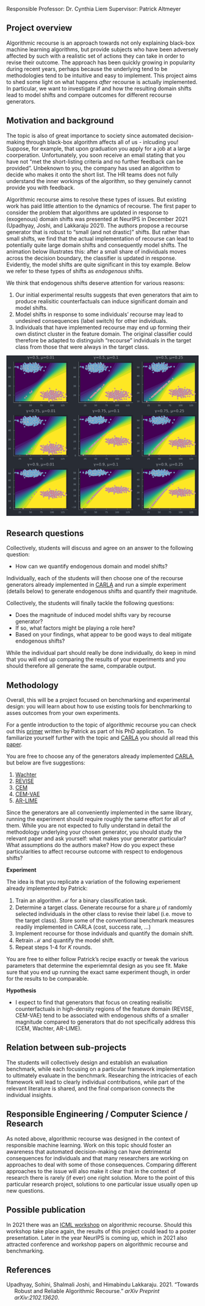 Responsible Professor: Dr. Cynthia Liem Supervisor: Patrick Altmeyer

## Project overview

Algorithmic recourse is an approach towards not only explaining
black-box machine learning algorithms, but provide subjects who have
been adversely affected by such with a realistic set of actions they can
take in order to revise their outcome. The approach has been quickly
growing in popularity during recent years, perhaps because the
underlying tend to be methodologies tend to be intuitive and easy to
implement. This project aims to shed some light on what happens *after*
recourse is actually implemented. In particular, we want to investigate
if and how the resulting domain shifts lead to model shifts and compare
outcomes for different recourse generators.

## Motivation and background

The topic is also of great importance to society since automated
decision-making through black-box algorithm affects all of us -
inlcuding you! Suppose, for example, that upon graduation you apply for
a job at a large coorperation. Unfortunately, you soon receive an email
stating that you have not “met the short-listing criteria and no further
feedback can be provided”. Unbeknown to you, the company has used an
algorithm to decide who makes it onto the short list. The HR teams does
not fully understand the inner workings of the algorithm, so they
genuinely cannot provide you with feedback.

Algorithmic recourse aims to resolve these types of issues. But existing
work has paid little attention to the dynamics of recourse. The first
paper to consider the problem that algorithms are updated in response to
(exogenous) domain shifts was presented at NeurIPS in December 2021
(Upadhyay, Joshi, and Lakkaraju 2021). The authors propose a recourse
generator that is robust to “small (and not drastic)” shifts. But rather
than small shifts, we find that the actual implementation of recourse
can lead to potentially quite large domain shifts and consequently model
shifts. The animation below illustrates this: after a small share of
individuals moves across the decision boundary, the classifier is
updated in response. Evidently, the model shifts are quite significant
in this toy example. Below we refer to these types of shifts as
*endogenous* shifts.

We think that endogenous shifts deserve attention for various reasons:

1.  Our initial experimental results suggests that even generators that
    aim to produce realisitic counterfactuals can induce significant
    domain and model shifts.
2.  Model shifts in response to some individuals’ recourse may lead to
    undesired consequences (label switch) for other individuals.
3.  Individuals that have implemented recourse may end up forming their
    own distinct cluster in the feature domain. The original classifier
    could therefore be adapted to distinguish “recourse” indviduals in
    the target class from those that were always in the target class.

![](../work/www/synthetic/bayesian.gif)

## Research questions

Collectively, students will discuss and agree on an answer to the
following question:

-   How can we quantify endogenous domain and model shifts?

Individually, each of the students will then choose one of the recourse
generators already implemented in
[CARLA](https://github.com/carla-recourse/CARLA) and run a simple
experiment (details below) to generate endogenous shifts and quantify
their magnitude.

Collectively, the students will finally tackle the following questions:

-   Does the magnitude of induced model shifts vary by recourse
    generator?
-   If so, what factors might be playing a role here?
-   Based on your findings, what appear to be good ways to deal mitigate
    endogenous shifts?

While the individual part should really be done individually, do keep in
mind that you will end up comparing the results of your experiments and
you should therefore all generate the same, comparable output.

## Methodology

Overall, this will be a project focused on benchmarking and experimental
design: you will learn about how to use existing tools for benchmarking
to asses outcomes from your own experiments.

For a gentle introduction to the topic of algorithmic recourse you can
check out this
[primer](https://towardsdatascience.com/individual-recourse-for-black-box-models-5e9ed1e4b4cc)
written by Patrick as part of his PhD application. To familiarize
yourself further with the topic and
[CARLA](https://github.com/carla-recourse/CARLA) you should all read
this [paper](https://arxiv.org/pdf/2108.00783.pdf).

You are free to choose any of the generators already implemented
[CARLA](https://github.com/carla-recourse/CARLA), but below are five
suggestions:

1.  [Wachter](https://arxiv.org/ftp/arxiv/papers/1711/1711.00399.pdf)
2.  [REVISE](https://arxiv.org/pdf/1907.09615.pdf)
3.  [CEM](https://arxiv.org/pdf/1802.07623.pdf)
4.  [CEM-VAE](https://arxiv.org/pdf/1802.07623.pdf)
5.  [AR-LIME](https://arxiv.org/pdf/1809.06514.pdf)

Since the generators are all conveniently implemented in the same
library, running the experiment should require roughly the same effort
for all of them. While you are not expected to fully understand in
detail the methodology underlying your chosen generator, you should
study the relevant paper and ask yourself: what makes your generator
particular? What assumptions do the authors make? How do you expect
these particularities to affect recourse outcome with respect to
endogenous shifts?

**Experiment**

The idea is that you replicate a variation of the following experiement
already implemented by Patrick:

1.  Train an algorithm ℳ for a binary classification task.
2.  Determine a target class. Generate recourse for a share *μ* of
    randomly selected individuals in the other class to revise their
    label (i.e. move to the target class). Store some of the
    conventional benchmark measures readily implemented in CARLA (cost,
    success rate, …)
3.  Implement recourse for those indviduals and quantify the domain
    shift.
4.  Retrain ℳ and quantify the model shift.
5.  Repeat steps 1-4 for *K* rounds.

You are free to either follow Patrick’s recipe exactly or tweak the
various parameters that determine the experiemntal design as you see
fit. Make sure that you end up running the exact same experiment though,
in order for the results to be comparable.

**Hypothesis**

-   I expect to find that generators that focus on creating realisitic
    counterfactuals in high-density regions of the feature domain
    (REVISE, CEM-VAE) tend to be associated with endogenous shifts of a
    smaller magnitude compared to generators that do not specifically
    address this (CEM, Wachter, AR-LIME).

## Relation between sub-projects

The students will collectively design and establish an evaluation
benchmark, while each focusing on a particular framework implementation
to ultimately evaluate in the benchmark. Researching the intricacies of
each framework will lead to clearly individual contributions, while part
of the relevant literature is shared, and the final comparison connects
the individual insights.

## Responsible Engineering / Computer Science / Research

As noted above, algorithmic recourse was designed in the context of
responsible machine learning. Work on this topic should foster an
awareness that automated decision-making can have detrimental
consequences for individuals and that many researchers are working on
approaches to deal with some of those consequences. Comparing different
approaches to the issue will also make it clear that in the context of
research there is rarely (if ever) one right solution. More to the point
of this particular research project, solutions to one particular issue
usually open up new questions.

## Possible publication

In 2021 there was an [ICML
workshop](https://icml.cc/Conferences/2021/ScheduleMultitrack?event=8363)
on algorithmic recourse. Should this workshop take place again, the
results of this project could lead to a poster presentation. Later in
the year NeurIPS is coming up, which in 2021 also attracted conference
and workshop papers on algorithmic recourse and benchmarking.

## References

<div id="refs" class="references csl-bib-body hanging-indent">

<div id="ref-upadhyay2021towards" class="csl-entry">

Upadhyay, Sohini, Shalmali Joshi, and Himabindu Lakkaraju. 2021.
“Towards Robust and Reliable Algorithmic Recourse.” *arXiv Preprint
arXiv:2102.13620*.

</div>

</div>

